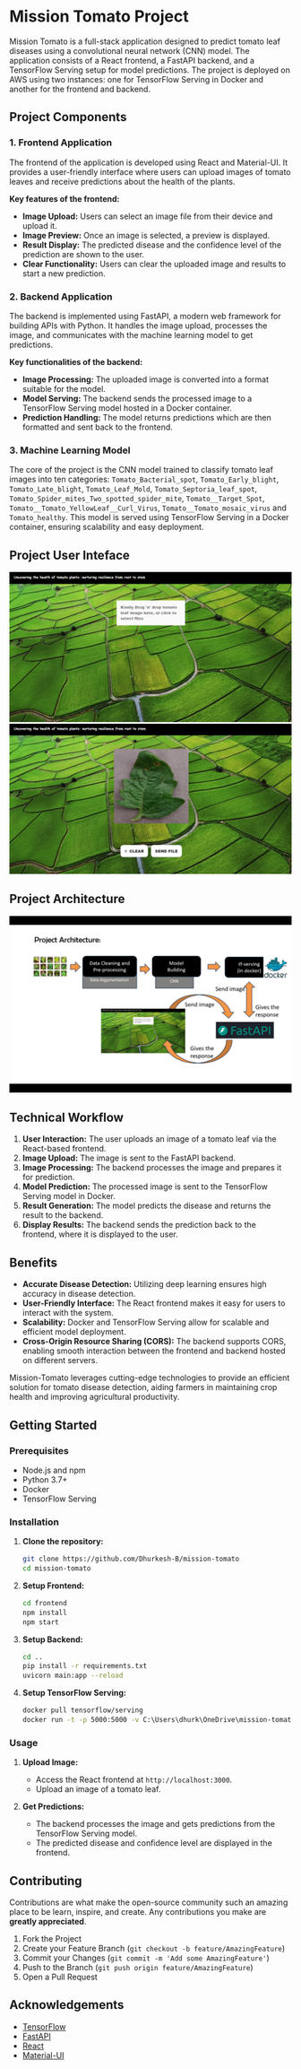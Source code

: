 # Mission Tomato Project

Mission Tomato is a full-stack application designed to predict tomato leaf diseases using a convolutional neural network (CNN) model. The application consists of a React frontend, a FastAPI backend, and a TensorFlow Serving setup for model predictions. The project is deployed on AWS using two instances: one for TensorFlow Serving in Docker and another for the frontend and backend.

## Project Components

### 1. Frontend Application
The frontend of the application is developed using React and Material-UI. It provides a user-friendly interface where users can upload images of tomato leaves and receive predictions about the health of the plants.

**Key features of the frontend:**
- **Image Upload:** Users can select an image file from their device and upload it.
- **Image Preview:** Once an image is selected, a preview is displayed.
- **Result Display:** The predicted disease and the confidence level of the prediction are shown to the user.
- **Clear Functionality:** Users can clear the uploaded image and results to start a new prediction.

### 2. Backend Application
The backend is implemented using FastAPI, a modern web framework for building APIs with Python. It handles the image upload, processes the image, and communicates with the machine learning model to get predictions.

**Key functionalities of the backend:**
- **Image Processing:** The uploaded image is converted into a format suitable for the model.
- **Model Serving:** The backend sends the processed image to a TensorFlow Serving model hosted in a Docker container.
- **Prediction Handling:** The model returns predictions which are then formatted and sent back to the frontend.

### 3. Machine Learning Model
The core of the project is the CNN model trained to classify tomato leaf images into ten categories: `Tomato_Bacterial_spot`, `Tomato_Early_blight`, `Tomato_Late_blight`, `Tomato_Leaf_Mold`, `Tomato_Septoria_leaf_spot`, `Tomato_Spider_mites_Two_spotted_spider_mite`, `Tomato__Target_Spot`, `Tomato__Tomato_YellowLeaf__Curl_Virus`, `Tomato__Tomato_mosaic_virus` and `Tomato_healthy`. This model is served using TensorFlow Serving in a Docker container, ensuring scalability and easy deployment.

## Project User Inteface

![Project UI](project_ui_1.png)
![Project UI](project_ui_2.png)


## Project Architecture

![Project architecture](project-architecture.png)


## Technical Workflow
1. **User Interaction:** The user uploads an image of a tomato leaf via the React-based frontend.
2. **Image Upload:** The image is sent to the FastAPI backend.
3. **Image Processing:** The backend processes the image and prepares it for prediction.
4. **Model Prediction:** The processed image is sent to the TensorFlow Serving model in Docker.
5. **Result Generation:** The model predicts the disease and returns the result to the backend.
6. **Display Results:** The backend sends the prediction back to the frontend, where it is displayed to the user.

## Benefits
- **Accurate Disease Detection:** Utilizing deep learning ensures high accuracy in disease detection.
- **User-Friendly Interface:** The React frontend makes it easy for users to interact with the system.
- **Scalability:** Docker and TensorFlow Serving allow for scalable and efficient model deployment.
- **Cross-Origin Resource Sharing (CORS):** The backend supports CORS, enabling smooth interaction between the frontend and backend hosted on different servers.

Mission-Tomato leverages cutting-edge technologies to provide an efficient solution for tomato disease detection, aiding farmers in maintaining crop health and improving agricultural productivity.

## Getting Started

### Prerequisites
- Node.js and npm
- Python 3.7+
- Docker
- TensorFlow Serving

### Installation

1. **Clone the repository:**
    ```sh
    git clone https://github.com/Dhurkesh-B/mission-tomato
    cd mission-tomato
    ```

2. **Setup Frontend:**
    ```sh
    cd frontend
    npm install
    npm start
    ```

3. **Setup Backend:**
    ```sh
    cd ..
    pip install -r requirements.txt
    uvicorn main:app --reload
    ```

4. **Setup TensorFlow Serving:**
    ```sh
    docker pull tensorflow/serving
    docker run -t -p 5000:5000 -v C:\Users\dhurk\OneDrive\mission-tomato:/mission-tomato tensorflow/serving --rest_api_port=5000 --model_config_file=/mission-tomato/models.config.a
    ```

### Usage

1. **Upload Image:**
   - Access the React frontend at `http://localhost:3000`.
   - Upload an image of a tomato leaf.

2. **Get Predictions:**
   - The backend processes the image and gets predictions from the TensorFlow Serving model.
   - The predicted disease and confidence level are displayed in the frontend.

## Contributing

Contributions are what make the open-source community such an amazing place to be learn, inspire, and create. Any contributions you make are **greatly appreciated**.

1. Fork the Project
2. Create your Feature Branch (`git checkout -b feature/AmazingFeature`)
3. Commit your Changes (`git commit -m 'Add some AmazingFeature'`)
4. Push to the Branch (`git push origin feature/AmazingFeature`)
5. Open a Pull Request

## Acknowledgements

- [TensorFlow](https://www.tensorflow.org/)
- [FastAPI](https://fastapi.tiangolo.com/)
- [React](https://reactjs.org/)
- [Material-UI](https://material-ui.com/)


